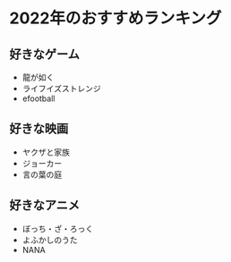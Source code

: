 # 2022年のおすすめランキング


## 好きなゲーム
- 龍が如く
- ライフイズストレンジ
- efootball

## 好きな映画
- ヤクザと家族
- ジョーカー
- 言の葉の庭

## 好きなアニメ
- ぼっち・ざ・ろっく
- よふかしのうた
- NANA
